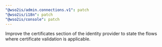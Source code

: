 ```yaml
---
"@wso2is/admin.connections.v1": patch
"@wso2is/i18n": patch
"@wso2is/console": patch
---
```


Improve the certificates section of the identity provider to state the flows where certificate validation is applicable.
